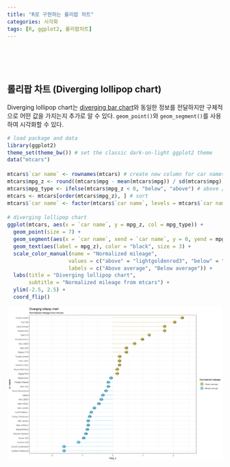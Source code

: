 ```yaml
---
title: "R로 구현하는 롤리팝 차트"
categories: 시각화
tags: [R, ggplot2, 롤리팝차트]
---
```


<div style="margin-bottom:100px;"></div>

## 롤리팝 차트 (Diverging lollipop chart)

Diverging lollipop chart는 [diverging bar chart](https://woojin1223.github.io/%EC%8B%9C%EA%B0%81%ED%99%94/2022/06/29/diverging-bar-chart/)와 동일한 정보를 전달하지만 구체적으로 어떤 값을 가지는지 추가로 알 수 있다. `geom_point()`와 `geom_segment()`를 사용하여 시각화할 수 있다.

```r
# load package and data
library(ggplot2)
theme_set(theme_bw()) # set the classic dark-on-light ggplot2 theme
data("mtcars")

mtcars$`car name` <- rownames(mtcars) # create new column for car names
mtcars$mpg_z <- round((mtcars$mpg - mean(mtcars$mpg)) / sd(mtcars$mpg), 2) # compute normalized mpg
mtcars$mpg_type <- ifelse(mtcars$mpg_z < 0, "below", "above") # above / below avg flag
mtcars <- mtcars[order(mtcars$mpg_z), ] # sort
mtcars$`car name` <- factor(mtcars$`car name`, levels = mtcars$`car name`) # convert to factor to retain sorted order in plot

# diverging lollipop chart
ggplot(mtcars, aes(x = `car name`, y = mpg_z, col = mpg_type)) + 
  geom_point(size = 7) + 
  geom_segment(aes(x = `car name`, xend = `car name`, y = 0, yend = mpg_z)) +
  geom_text(aes(label = mpg_z), color = "black", size = 3) +
  scale_color_manual(name = "Normalized mileage", 
                    values = c("above" = "lightgoldenrod3", "below" = "skyblue"),
                    labels = c("Above average", "Below average")) + 
  labs(title = "Diverging lollipop chart", 
       subtitle = "Normalized mileage from mtcars") + 
  ylim(-2.5, 2.5) + 
  coord_flip()
```

![](/public/img/2022-06-22-visualization-summary/diverging_lollipop_chart-1.png)